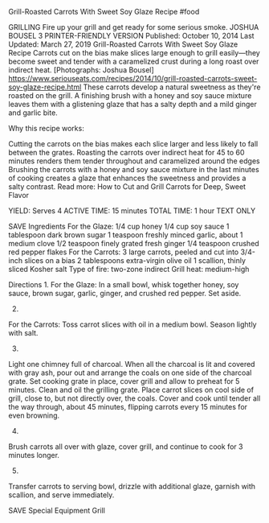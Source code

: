 Grill-Roasted Carrots With Sweet Soy Glaze Recipe
#food 

GRILLING Fire up your grill and get ready for some serious smoke.
JOSHUA BOUSEL
3     PRINTER-FRIENDLY VERSION
Published: October 10, 2014 Last Updated: March 27, 2019
Grill-Roasted Carrots With Sweet Soy Glaze Recipe
Carrots cut on the bias make slices large enough to grill easily—they become sweet and tender with a caramelized crust during a long roast over indirect heat. [Photographs: Joshua Bousel]
https://www.seriouseats.com/recipes/2014/10/grill-roasted-carrots-sweet-soy-glaze-recipe.html
These carrots develop a natural sweetness as they're roasted on the grill. A finishing brush with a honey and soy sauce mixture leaves them with a glistening glaze that has a salty depth and a mild ginger and garlic bite.

Why this recipe works:

Cutting the carrots on the bias makes each slice larger and less likely to fall between the grates.
Roasting the carrots over indirect heat for 45 to 60 minutes renders them tender throughout and caramelized around the edges
Brushing the carrots with a honey and soy sauce mixture in the last minutes of cooking creates a glaze that enhances the sweetness and provides a salty contrast.
Read more: How to Cut and Grill Carrots for Deep, Sweet Flavor

YIELD:
Serves 4
ACTIVE TIME:
15 minutes
TOTAL TIME:
1 hour
TEXT ONLY 
 
 
 SAVE
Ingredients
For the Glaze:
1/4 cup honey
1/4 cup soy sauce
1 tablespoon dark brown sugar
1 teaspoon freshly minced garlic, about 1 medium clove
1/2 teaspoon finely grated fresh ginger
1/4 teaspoon crushed red pepper flakes
For the Carrots:
3 large carrots, peeled and cut into 3/4-inch slices on a bias
2 tablespoons extra-virgin olive oil
1 scallion, thinly sliced
Kosher salt
Type of fire: two-zone indirect
Grill heat: medium-high

Directions
1.
For the Glaze: In a small bowl, whisk together honey, soy sauce, brown sugar, garlic, ginger, and crushed red pepper. Set aside.


2.
For the Carrots: Toss carrot slices with oil in a medium bowl. Season lightly with salt.


3.
Light one chimney full of charcoal. When all the charcoal is lit and covered with gray ash, pour out and arrange the coals on one side of the charcoal grate. Set cooking grate in place, cover grill and allow to preheat for 5 minutes. Clean and oil the grilling grate. Place carrot slices on cool side of grill, close to, but not directly over, the coals. Cover and cook until tender all the way through, about 45 minutes, flipping carrots every 15 minutes for even browning.


4.
Brush carrots all over with glaze, cover grill, and continue to cook for 3 minutes longer.


5.
Transfer carrots to serving bowl, drizzle with additional glaze, garnish with scallion, and serve immediately.

 SAVE
Special Equipment
Grill